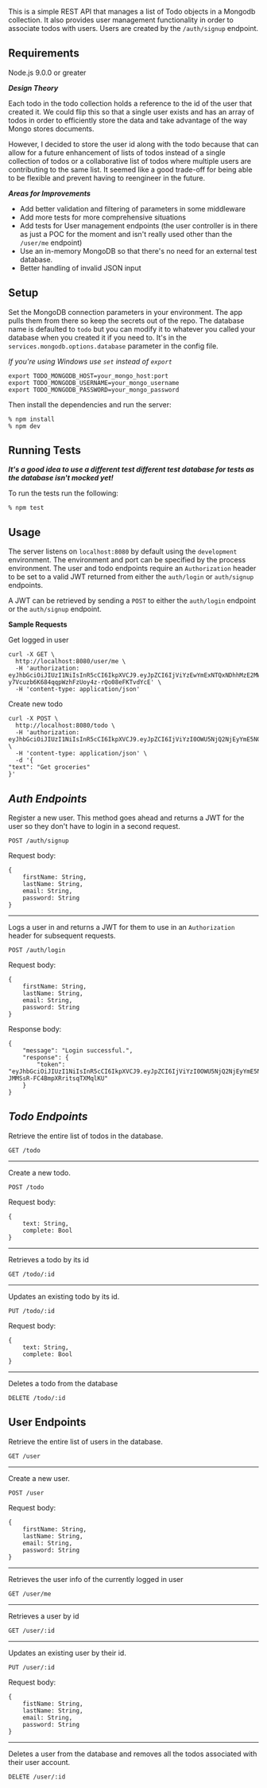 This is a simple REST API that manages a list of Todo objects in a Mongodb collection.  It also provides user management functionality in order to associate todos with users.  Users are created by the `/auth/signup` endpoint.

Requirements
-
Node.js 9.0.0 or greater

**_Design Theory_**

Each todo in the todo collection holds a reference to the id of the user that created it.  We could flip this so that a single user exists and has an array of todos in order to efficiently store the data and take advantage of the way Mongo stores documents.

However, I decided to store the user id along with the todo because that can allow for a future enhancement of lists of todos instead of a single collection of todos or a collaborative list of todos where multiple users are contributing to the same list.  It seemed like a good trade-off for being able to be flexible and prevent having to reengineer in the future.

**_Areas for Improvements_**

- Add better validation and filtering of parameters in some middleware
- Add more tests for more comprehensive situations
- Add tests for User management endpoints (the user controller is in there as just a POC for the moment and isn't really used other than the `/user/me` endpoint)
- Use an in-memory MongoDB so that there's no need for an external test database.
- Better handling of invalid JSON input

**Setup**
-

Set the MongoDB connection parameters in your environment. The app pulls them from there so keep the secrets out of the repo. The database name is defaulted to `todo` but you can modify it to whatever you called your database when you created it if you need to.  It's in the `services.mongodb.options.database` parameter in the config file.

_If you're using Windows use `set` instead of `export`_
```
export TODO_MONGODB_HOST=your_mongo_host:port
export TODO_MONGODB_USERNAME=your_mongo_username
export TODO_MONGODB_PASSWORD=your_mongo_password
```

Then install the dependencies and run the server:

```
% npm install
% npm dev
```

**Running Tests**
-
_**It's a good idea to use a different test different test database for tests as the database isn't mocked yet!**_

To run the tests run the following:

```
% npm test
```

**Usage**
-
The server listens on `localhost:8080` by default using the `development` environment. The environment and port can be specified by the process environment.  The user and todo endpoints require an `Authorization` header to be set to a valid JWT returned from either the `auth/login` or `auth/signup` endpoints.

A JWT can be retrieved by sending a `POST` to either the `auth/login` endpoint or the `auth/signup` endpoint.

**Sample Requests**

Get logged in user
```
curl -X GET \
  http://localhost:8080/user/me \
  -H 'authorization: eyJhbGciOiJIUzI1NiIsInR5cCI6IkpXVCJ9.eyJpZCI6IjViYzEwYmExNTQxNDhhMzE2MWQ4OGFlYSIsImlhdCI6MTUzOTM3OTYxMiwiZXhwIjoxNTM5NDY2MDEyfQ.Nx-y7Vcuzb6K684qqpWzhFzUoy4z-rQo08eFKTvdYcE' \
  -H 'content-type: application/json'
  ```

Create new todo
```
curl -X POST \
  http://localhost:8080/todo \
  -H 'authorization: eyJhbGciOiJIUzI1NiIsInR5cCI6IkpXVCJ9.eyJpZCI6IjViYzI0OWU5NjQ2NjEyYmE5NGExMDgxYiIsImlhdCI6MTUzOTQ2MTkwNSwiZXhwIjoxNTM5NTQ4MzA1fQ.tj57lpxBKMupUpDJ78cypzSqrCwxeaIbkSs5bLApkhc' \
  -H 'content-type: application/json' \
  -d '{
"text": "Get groceries"
}'
```

*Auth Endpoints*
-
Register a new user.  This method goes ahead and returns a JWT for the user so they don't have to login in a second request.
```
POST /auth/signup
```

Request body:
```
{
    firstName: String,
    lastName: String,
    email: String,
    password: String
}
```

---
Logs a user in and returns a JWT for them to use in an `Authorization` header for subsequent requests.
```
POST /auth/login
```

Request body:
```
{
    firstName: String,
    lastName: String,
    email: String,
    password: String
}
```

Response body:
```
{
    "message": "Login successful.",
    "response": {
        "token": "eyJhbGciOiJIUzI1NiIsInR5cCI6IkpXVCJ9.eyJpZCI6IjViYzI0OWU5NjQ2NjEyYmE5NGExMDgxYiIsImlhdCI6MTUzOTQ2MTUzMiwiZXhwIjoxNTM5NTQ3OTMyfQ.dco9gRpBP8_68y3-JMMSsR-FC4BmpXRritsqTXMqlKU"
    }
}
```


*Todo Endpoints*
-

Retrieve the entire list of todos in the database.

```
GET /todo
```

---

Create a new todo.
```
POST /todo
```

Request body:
```
{
    text: String,
    complete: Bool
}
```

---

Retrieves a todo by its id

```
GET /todo/:id
```

---

Updates an existing todo by its id.

```
PUT /todo/:id
```
Request body:
```
{
    text: String,
    complete: Bool
}
```

---

Deletes a todo from the database

```
DELETE /todo/:id
```

**User Endpoints**
-

Retrieve the entire list of users in the database.

```
GET /user
```

---

Create a new user.
```
POST /user
```

Request body:
```
{
    firstName: String,
    lastName: String,
    email: String,
    password: String
}
```
---
Retrieves the user info of the currently logged in user

```
GET /user/me
```

---

Retrieves a user by id

```
GET /user/:id
```

---

Updates an existing user by their id.

```
PUT /user/:id
```
Request body:
```
{
    fistName: String,
    lastName: String,
    email: String,
    password: String
}
```

---

Deletes a user from the database and removes all the todos associated with their user account.

```
DELETE /user/:id
```